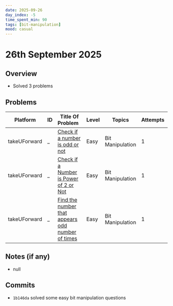 ```yaml
---
date: 2025-09-26
day_index: -5                  
time_spent_min: 90
tags: [bit-manipulation]  
mood: casual
---
```


# 26th September 2025

## Overview
- Solved 3 problems

## Problems
| Platform     | ID | Title Of Problem&nbsp;&nbsp;                                                                                                | Level | Topics           | Attempts | T(min) | Status   | TC       | SC   |
|--------------|----|-----------------------------------------------------------------------------------------------------------------------------|-------|------------------|----------|--------|----------|----------|------|
| takeUForward | _  | [Check if a number is odd or not](https://takeuforward.org/plus/dsa/problems/check-if-a-number-is-odd-or-not )              | Easy  | Bit Manipulation | 1        | NA     | Accepted | O(1)     | O(1) |
| takeUForward | _  | [Check if a Number is Power of 2 or Not](https://takeuforward.org/plus/dsa/problems/check-if-a-number-is-power-of-2-or-not) | Easy  | Bit Manipulation | 1        | NA     | Accepted | O(log N) | O(1) |
| takeUForward | _  | [Find the number that appears odd number of times](https://takeuforward.org/plus/dsa/problems/single-number---i)            | Easy  | Bit Manipulation | 1        | NA     | Accepted | O(N)     | O(1) |

## Notes (if any)
- null

## Commits
- `1b146da` solved some easy bit manipulation questions
 